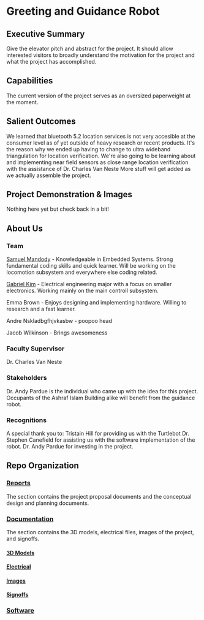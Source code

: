 # Greeting and Guidance Robot


## Executive Summary

Give the elevator pitch and abstract for the project. It should allow interested visitors to broadly understand the motivation for the project and what the project has accomplished.

## Capabilities

The current version of the project serves as an oversized paperweight at the moment. 

## Salient Outcomes

We learned that bluetooth 5.2 location services is not very accesible at the consumer level as of yet outside of heavy research or recent products. It's the reason why we ended up having to change to ultra wideband triangulation for location verification. We're also going to be learning about and implementing near field sensors as close range location verification with the assistance of Dr. Charles Van Neste More stuff will get added as we actually assemble the project.

## Project Demonstration & Images

Nothing here yet but check back in a bit! 

## About Us

### Team
[Samuel Mandody](
https://www.youtube.com/watch?v=M5V_IXMewl4) - Knowledgeable in Embedded Systems. Strong fundamental coding skills and quick learner. Will be working on the locomotion subsystem and everywhere else coding related.

[Gabriel Kim](https://www.youtube.com/watch?v=dQw4w9WgXcQ) - Electrical engineering major with a focus on smaller electronics. Working mainly on the main controll subsystem.

Emma Brown - Enjoys designing and implementing hardware. Willing to research and a fast learner.  

Andre Nskladbgfhjvkasbw - poopoo head

Jacob Wilkinson - Brings awesomeness

### Faculty Supervisor

Dr. Charles Van Neste

### Stakeholders

Dr. Andy Pardue is the individual who came up with the idea for this project. Occupants of the Ashraf Islam Building alike will benefit from the guidance robot. 

### Recognitions 

A special thank you to:
Tristain Hill for providing us with the Turtlebot
Dr. Stephen Canefield for assisting us with the software implementation of the robot.
Dr. Andy Pardue for investing in the project.

## Repo Organization

### [Reports](https://github.com/Hawk652/Capstone-Guidance-Robot/tree/main/Reports)
The section contains the project proposal documents and the conceptual design and planning documents.

### [Documentation](https://github.com/Hawk652/Capstone-Guidance-Robot/tree/main/Documentation)
The section contains the 3D models, electrical files, images of the project, and signoffs.
#### [3D Models](https://github.com/Hawk652/Capstone-Guidance-Robot/tree/main/Documentation/3D%20Models)
#### [Electrical](https://github.com/Hawk652/Capstone-Guidance-Robot/tree/main/Documentation/Electrical)
#### [Images](https://github.com/Hawk652/Capstone-Guidance-Robot/tree/main/Documentation/Images)
#### [Signoffs](https://github.com/Hawk652/Capstone-Guidance-Robot/tree/main/Documentation/Signoffs)

### [Software](https://github.com/Hawk652/Capstone-Guidance-Robot/tree/main/Software)
